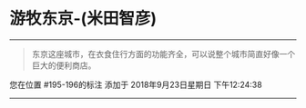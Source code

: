 # 游牧东京-(米田智彦)

---

> 东京这座城市，在衣食住行方面的功能齐全，可以说整个城市简直好像一个巨大的便利商店。

您在位置 #195-196的标注 添加于 2018年9月23日星期日 下午12:24:38

---

